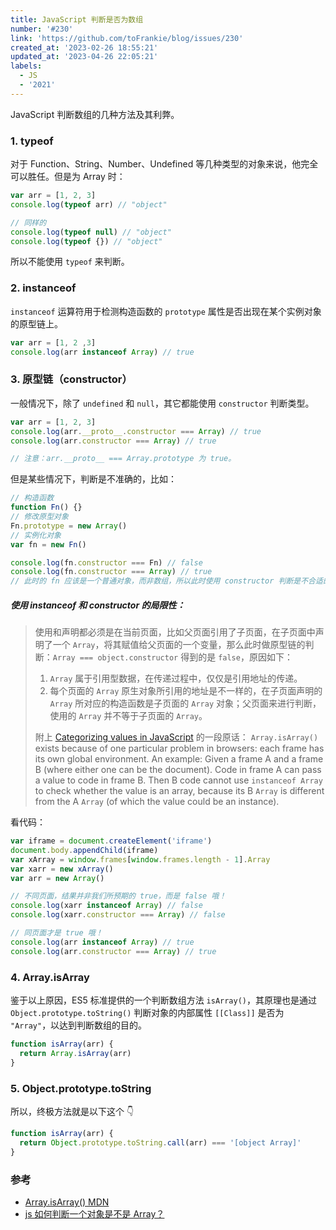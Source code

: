 ```yaml
---
title: JavaScript 判断是否为数组
number: '#230'
link: 'https://github.com/toFrankie/blog/issues/230'
created_at: '2023-02-26 18:55:21'
updated_at: '2023-04-26 22:05:21'
labels:
  - JS
  - '2021'
---
```

JavaScript 判断数组的几种方法及其利弊。

### 1. typeof
对于 Function、String、Number、Undefined 等几种类型的对象来说，他完全可以胜任。但是为 Array 时：

```js
var arr = [1, 2, 3]
console.log(typeof arr) // "object"

// 同样的
console.log(typeof null) // "object"
console.log(typeof {}) // "object"
```

所以不能使用 `typeof` 来判断。

### 2. instanceof

`instanceof` 运算符用于检测构造函数的 `prototype` 属性是否出现在某个实例对象的原型链上。

```js
var arr = [1, 2 ,3]
console.log(arr instanceof Array) // true
```

### 3. 原型链（constructor）

一般情况下，除了 `undefined` 和 `null`，其它都能使用 `constructor` 判断类型。

```js
var arr = [1, 2, 3]
console.log(arr.__proto__.constructor === Array) // true
console.log(arr.constructor === Array) // true

// 注意：arr.__proto__ === Array.prototype 为 true。
```
但是某些情况下，判断是不准确的，比如：

```js
// 构造函数
function Fn() {}
// 修改原型对象
Fn.prototype = new Array()
// 实例化对象
var fn = new Fn()

console.log(fn.constructor === Fn) // false
console.log(fn.constructor === Array) // true
// 此时的 fn 应该是一个普通对象，而非数组，所以此时使用 constructor 判断是不合适的。
```

##### 使用 instanceof 和 constructor 的局限性：
> 使用和声明都必须是在当前页面，比如父页面引用了子页面，在子页面中声明了一个 `Array`，将其赋值给父页面的一个变量，那么此时做原型链的判断：`Array === object.constructor` 得到的是 `false`，原因如下：
>
> 1. `Array` 属于引用型数据，在传递过程中，仅仅是引用地址的传递。
> 2. 每个页面的 `Array` 原生对象所引用的地址是不一样的，在子页面声明的`Array` 所对应的构造函数是子页面的 `Array` 对象；父页面来进行判断，使用的 `Array` 并不等于子页面的 `Array`。
>
> 附上 [Categorizing values in JavaScript](https://2ality.com/2013/01/categorizing-values.html) 的一段原话：
> `Array.isArray()` exists because of one particular problem in browsers: each frame has its own global environment. An example: Given a frame A and a frame B (where either one can be the document). Code in frame A can pass a value to code in frame B. Then B code cannot use `instanceof Array` to check whether the value is an array, because its B `Array` is different from the A `Array` (of which the value could be an instance). 

看代码：

```js
var iframe = document.createElement('iframe')
document.body.appendChild(iframe)
var xArray = window.frames[window.frames.length - 1].Array
var xarr = new xArray()
var arr = new Array()

// 不同页面，结果并非我们所预期的 true，而是 false 哦！
console.log(xarr instanceof Array) // false
console.log(xarr.constructor === Array) // false

// 同页面才是 true 哦！
console.log(arr instanceof Array) // true
console.log(arr.constructor === Array) // true
```


### 4. Array.isArray

鉴于以上原因，ES5 标准提供的一个判断数组方法 `isArray()`，其原理也是通过 `Object.prototype.toString()` 判断对象的内部属性 `[[Class]]` 是否为 `"Array"`，以达到判断数组的目的。

```js
function isArray(arr) {
  return Array.isArray(arr)
}
```

### 5. Object.prototype.toString

所以，终极方法就是以下这个 👇

```js
function isArray(arr) {
  return Object.prototype.toString.call(arr) === '[object Array]'
}
```

### 参考

* [Array.isArray() MDN](https://developer.mozilla.org/zh-CN/docs/Web/JavaScript/Reference/Global_Objects/Array/isArray)
* [js 如何判断一个对象是不是 Array？](http://www.nowamagic.net/librarys/veda/detail/1250)
